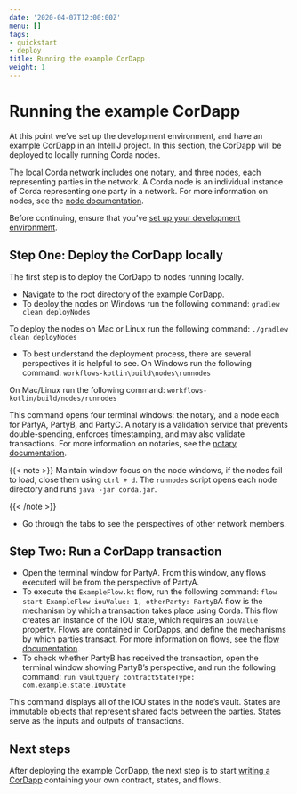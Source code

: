```yaml
---
date: '2020-04-07T12:00:00Z'
menu: []
tags:
- quickstart
- deploy
title: Running the example CorDapp
weight: 1
---
```



# Running the example CorDapp

At this point we’ve set up the development environment, and have an example CorDapp in an IntelliJ project. In this section, the CorDapp will be deployed to locally running Corda nodes.

The local Corda network includes one notary, and three nodes, each representing parties in the network. A Corda node is an individual instance of Corda representing one party in a network. For more information on nodes, see the [node documentation](/docs/corda-os/4.5/key-concepts-node.md).

Before continuing, ensure that you’ve [set up your development environment](./quickstart-index.html).


## Step One: Deploy the CorDapp locally

The first step is to deploy the CorDapp to nodes running locally.


* Navigate to the root directory of the example CorDapp.
* To deploy the nodes on Windows run the following command: `gradlew clean deployNodes`


To deploy the nodes on Mac or Linux run the following command: `./gradlew clean deployNodes`



* To best understand the deployment process, there are several perspectives it is helpful to see. On Windows run the following command: `workflows-kotlin\build\nodes\runnodes`


On Mac/Linux run the following command: `workflows-kotlin/build/nodes/runnodes`

This command opens four terminal windows: the notary, and a node each for PartyA, PartyB, and PartyC. A notary is a validation service that prevents double-spending, enforces timestamping, and may also validate transactions. For more information on notaries, see the [notary documentation](/docs/corda-os/4.5/key-concepts-notaries.md).

{{< note >}}
Maintain window focus on the node windows, if the nodes fail to load, close them using `ctrl + d`. The `runnodes` script opens each node directory and runs `java -jar corda.jar`.

{{< /note >}}


* Go through the tabs to see the perspectives of other network members.


## Step Two: Run a CorDapp transaction


* Open the terminal window for PartyA. From this window, any flows executed will be from the perspective of PartyA.
* To execute the `ExampleFlow.kt` flow, run the following command: `flow start ExampleFlow iouValue: 1, otherParty: PartyB`A flow is the mechanism by which a transaction takes place using Corda. This flow creates an instance of the IOU state, which requires an `iouValue` property. Flows are contained in CorDapps, and define the mechanisms by which parties transact. For more information on flows, see the [flow documentation](/docs/corda-os/4.5/key-concepts-flows.md).
* To check whether PartyB has received the transaction, open the terminal window showing PartyB’s perspective, and run the following command: `run vaultQuery contractStateType: com.example.state.IOUState`


This command displays all of the IOU states in the node’s vault. States are immutable objects that represent shared facts between the parties. States serve as the inputs and outputs of transactions.



## Next steps

After deploying the example CorDapp, the next step is to start [writing a CorDapp](./quickstart-build.html) containing your own contract, states, and flows.
